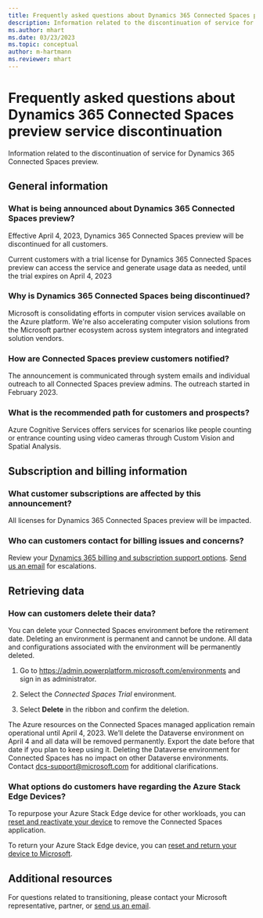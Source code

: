 ```yaml
---
title: Frequently asked questions about Dynamics 365 Connected Spaces preview service discontinuation 
description: Information related to the discontinuation of service for Dynamics 365 Connected Spaces preview.
ms.author: mhart
ms.date: 03/23/2023
ms.topic: conceptual
author: m-hartmann
ms.reviewer: mhart
---
```


# Frequently asked questions about Dynamics 365 Connected Spaces preview service discontinuation  

Information related to the discontinuation of service for Dynamics 365 Connected Spaces preview.

## General information

### What is being announced about Dynamics 365 Connected Spaces preview?

Effective April 4, 2023, Dynamics 365 Connected Spaces preview will be discontinued for all customers.  

Current customers with a trial license for Dynamics 365 Connected Spaces preview can access the service and generate usage data as needed, until the trial expires on April 4, 2023  

### Why is Dynamics 365 Connected Spaces being discontinued?

Microsoft is consolidating efforts in computer vision services available on the Azure platform. We're also accelerating computer vision solutions from the Microsoft partner ecosystem across system integrators and integrated solution vendors.

### How are Connected Spaces preview customers notified?

The announcement is communicated through system emails and individual outreach to all Connected Spaces preview admins. The outreach started in February 2023.

### What is the recommended path for customers and prospects?

Azure Cognitive Services offers services for scenarios like people counting or entrance counting using video cameras through Custom Vision and Spatial Analysis.

## Subscription and billing information

### What customer subscriptions are affected by this announcement?

All licenses for Dynamics 365 Connected Spaces preview will be impacted.

### Who can customers contact for billing issues and concerns?

Review your [Dynamics 365 billing and subscription support options](/dynamics365/get-started/support/). [Send us an email](mailto:dcs-support@microsoft.com) for escalations.

## Retrieving data

### How can customers delete their data?

You can delete your Connected Spaces environment before the retirement date. Deleting an environment is permanent and cannot be undone. All data and configurations associated with the environment will be permanently deleted.

1. Go to https://admin.powerplatform.microsoft.com/environments and sign in as administrator.

1. Select the *Connected Spaces Trial* environment.

1. Select **Delete** in the ribbon and confirm the deletion.

The Azure resources on the Connected Spaces managed application remain operational until April 4, 2023. We’ll delete the Dataverse environment on April 4 and all data will be removed permanently. Export the date before that date if you plan to keep using it. Deleting the Dataverse environment for Connected Spaces has no impact on other Dataverse environments. Contact [dcs-support@microsoft.com](mailto:dcs-support@microsoft.com) for additional clarifications.  

### What options do customers have regarding the Azure Stack Edge Devices?

To repurpose your Azure Stack Edge device for other workloads, you can [reset and reactivate your device](/azure/databox-online/azure-stack-edge-reset-reactivate-device) to remove the Connected Spaces application.  

To return your Azure Stack Edge device, you can [reset and return your device to Microsoft](/azure/databox-online/azure-stack-edge-return-device?tabs=azure-edge-hardware-center).

## Additional resources  

For questions related to transitioning, please contact your Microsoft representative, partner, or [send us an email](mailto:dcs-support@microsoft.com).
